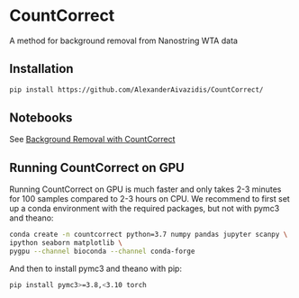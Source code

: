 # CountCorrect
A method for background removal from Nanostring WTA data

## Installation

```bash
pip install https://github.com/AlexanderAivazidis/CountCorrect/
```

## Notebooks

See [Background Removal with CountCorrect](https://github.com/AlexanderAivazidis/CountCorrect/blob/main/BackgroundCorrection.ipynb)

## Running CountCorrect on GPU

Running CountCorrect on GPU is much faster and only takes 2-3 minutes for 100 samples compared to 2-3 hours on CPU.
We recommend to first set up a conda environment with the required packages, but not with pymc3 and theano:

```bash
conda create -n countcorrect python=3.7 numpy pandas jupyter scanpy \
ipython seaborn matplotlib \
pygpu --channel bioconda --channel conda-forge
```

And then to install pymc3 and theano with pip:

```bash
pip install pymc3>=3.8,<3.10 torch
```
